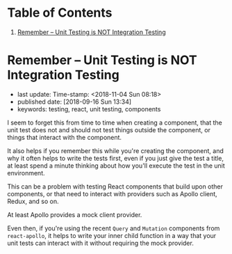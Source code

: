 
# Table of Contents

1.  [Remember &#x2013; Unit Testing is NOT Integration Testing](#orgcc0374c)


<a id="orgcc0374c"></a>

# Remember &#x2013; Unit Testing is NOT Integration Testing

-   last update: Time-stamp: <span class="timestamp-wrapper"><span class="timestamp">&lt;2018-11-04 Sun 08:18&gt;</span></span>
-   published date: <span class="timestamp-wrapper"><span class="timestamp">[2018-09-16 Sun 13:34]</span></span>
-   keywords: testing, react, unit testing, components

I seem to forget this from time to time when creating a component, that the unit test does not and should not test things outside the component, or things that interact with the component.

It also helps if you remember this while you're creating the component, and why it often helps to write the tests first, even if you just give the test a title, at least spend a minute thinking about how you'll execute the test in the unit environment.

This can be a problem with testing React components that build upon other components, or that need to interact with providers such as Apollo client, Redux, and so on.

At least Apollo provides a mock client provider.

Even then, if you're using the recent `Query` and `Mutation` components from `react-apollo`, it helps to write your inner child function in a way that your unit tests can interact with it without requiring the mock provider.

